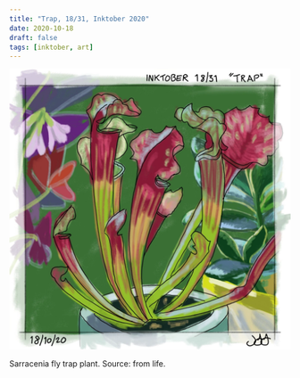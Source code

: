 ```yaml
---
title: "Trap, 18/31, Inktober 2020"
date: 2020-10-18
draft: false
tags: [inktober, art]
---
```


![WEBP](trap.webp "Trap")

Sarracenia fly trap plant. Source: from life.
